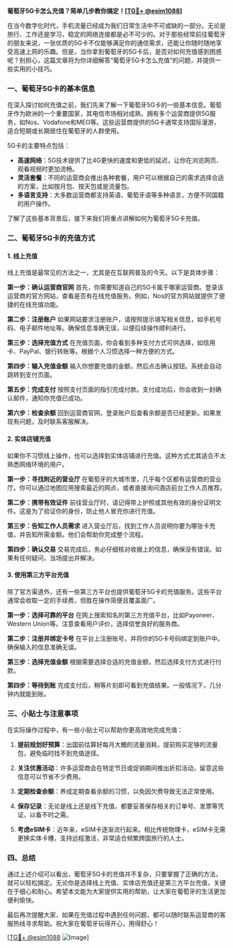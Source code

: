 **葡萄牙5G卡怎么充值？简单几步教你搞定！[[TG💪+ @esim1088](https://t.me/s/esim1088)]**

在当今数字化时代，手机流量已经成为我们日常生活中不可或缺的一部分。无论是旅行、工作还是学习，稳定的网络连接都是必不可少的。对于那些经常前往葡萄牙的朋友来说，一张优质的5G卡不仅能够满足你的通信需求，还能让你随时随地享受高速上网的乐趣。但是，当你拿到葡萄牙的5G卡后，是否对如何充值感到困惑呢？别担心，这篇文章将为你详细解答“葡萄牙5G卡怎么充值”的问题，并提供一些实用的小技巧。

### 一、葡萄牙5G卡的基本信息

在深入探讨如何充值之前，我们先来了解一下葡萄牙5G卡的一些基本信息。葡萄牙作为欧洲的一个重要国家，其电信市场相对成熟，拥有多个运营商提供5G服务，如Nos、Vodafone和MEO等。这些运营商提供的5G卡通常支持国际漫游，适合短期或长期居住在葡萄牙的人群使用。

5G卡的主要特点包括：

- **高速网络**：5G技术提供了比4G更快的速度和更低的延迟，让你在浏览网页、观看视频时更加流畅。
- **灵活套餐**：不同的运营商会推出各种套餐，用户可以根据自己的需求选择合适的方案，比如按月包、按天包或是流量包。
- **多语言支持**：大多数运营商都支持英语、葡萄牙语等多种语言，方便不同国籍的用户操作。

了解了这些基本背景后，接下来我们将重点讲解如何为葡萄牙5G卡充值。

### 二、葡萄牙5G卡的充值方式

#### 1. 线上充值

线上充值是最常见的方法之一，尤其是在互联网普及的今天。以下是具体步骤：

**第一步：确认运营商官网**
首先，你需要知道自己的5G卡属于哪家运营商。登录该运营商的官方网站，查看是否有在线充值服务。例如，Nos的官方网站就提供了便捷的在线充值功能。

**第二步：注册账户**
如果网站要求注册账户，请按照提示填写相关信息，如手机号码、电子邮件地址等。确保信息准确无误，以便后续操作顺利进行。

**第三步：选择充值方式**
在充值页面，你会看到多种支付方式可供选择，如信用卡、PayPal、银行转账等。根据个人习惯选择一种方便的方式。

**第四步：输入充值金额**
输入你想要充值的金额，然后点击确认按钮。系统会自动跳转到支付页面。

**第五步：完成支付**
按照支付页面的指引完成付款。支付成功后，你会收到一封确认邮件，通知你充值已成功。

**第六步：检查余额**
回到运营商官网，登录账户后查看余额是否已经更新。如果发现有问题，及时联系客服解决。

#### 2. 实体店铺充值

如果你不习惯线上操作，也可以选择到实体店铺进行充值。这种方式尤其适合不太熟悉网络环境的用户。

**第一步：寻找附近的营业厅**
在葡萄牙的大城市里，几乎每个区都有运营商的营业厅。你可以通过地图应用搜索最近的网点，或者直接询问酒店前台工作人员推荐。

**第二步：携带有效证件**
前往营业厅时，请记得带上护照或其他有效的身份证明文件。这是为了验证你的身份，防止他人冒充你进行充值。

**第三步：告知工作人员需求**
进入营业厅后，找到工作人员说明你要为哪张卡充值，并告知所需金额。他们会帮助你完成整个流程。

**第四步：确认交易**
交易完成后，务必仔细核对收据上的信息，确保没有错误。如果有任何疑问，当场提出并解决。

#### 3. 使用第三方平台充值

除了官方渠道外，还有一些第三方平台也提供葡萄牙5G卡的充值服务。这些平台通常会收取一定的手续费，但胜在操作简便且覆盖面广。

**第一步：选择可靠的平台**
在网上搜索知名的第三方充值平台，比如Payoneer、Western Union等。注意查看用户评价，选择信誉良好的服务商。

**第二步：注册并绑定卡号**
在平台上注册账号，并将你的5G卡号码绑定到账户中。确保输入的信息准确无误。

**第三步：选择充值金额**
根据需要选择合适的充值金额，然后选择支付方式进行付款。

**第四步：等待到账**
完成支付后，稍等片刻即可看到充值结果。一般情况下，几分钟内就能到账。

### 三、小贴士与注意事项

在实际操作过程中，有一些小贴士可以帮助你更高效地完成充值：

1. **提前规划好预算**：出国前估算好每月大概的流量消耗，提前购买足够的流量包，避免临时找不到充值途径。
   
2. **关注优惠活动**：许多运营商会在特定节日或促销期间推出折扣活动，留意这些信息可以节省不少费用。

3. **定期检查余额**：养成定期查看余额的习惯，以免因欠费导致无法正常使用。

4. **保存记录**：无论是线上还是线下充值，都要妥善保存相关的订单号、发票等凭证，以备不时之需。

5. **考虑eSIM卡**：近年来，eSIM卡逐渐流行起来。相比传统物理卡，eSIM卡无需更换实体卡槽，支持远程激活，非常适合频繁跨国旅行的人士。

### 四、总结

通过上述介绍可以看出，葡萄牙5G卡的充值并不复杂，只要掌握了正确的方法，就可以轻松搞定。无论你是选择线上充值、实体店充值还是第三方平台充值，关键在于细心和耐心。希望本文能为大家提供实用的帮助，让大家在葡萄牙的生活更加便利愉快。

最后再次提醒大家，如果在充值过程中遇到任何问题，都可以随时联系运营商的客服热线寻求帮助。祝大家在葡萄牙玩得开心，用得舒心！

[[TG💪+ @esim1088](https://t.me/s/esim1088) ![Image](https://i.postimg.cc/4NQfJmqS/Snipaste-2025-05-13-00-14-12.png)]